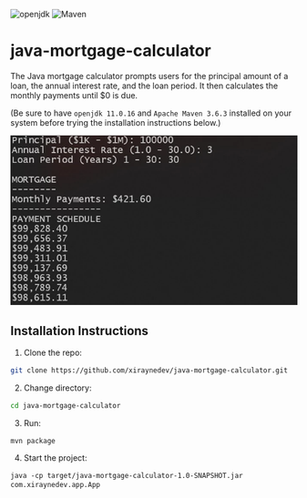 ![openjdk](https://img.shields.io/badge/openjdk-11.0.16-blue)
![Maven](https://img.shields.io/badge/Maven-3.6.3-red)

# java-mortgage-calculator

The Java mortgage calculator prompts users for the principal amount of a loan, the annual interest rate, and the loan period. It then calculates the monthly payments until $0 is due.

(Be sure to have `openjdk 11.0.16` and `Apache Maven 3.6.3` installed on your system before trying the installation instructions below.)

![project screenshot](assets/project-screenshot.webp)

## Installation Instructions

1. Clone the repo:

```sh
git clone https://github.com/xiraynedev/java-mortgage-calculator.git
```

2. Change directory:

```sh
cd java-mortgage-calculator
```

3. Run:

```
mvn package
```

4. Start the project:

```
java -cp target/java-mortgage-calculator-1.0-SNAPSHOT.jar com.xiraynedev.app.App
```
